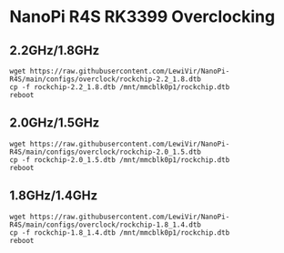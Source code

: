 # NanoPi R4S RK3399 Overclocking

## 2.2GHz/1.8GHz
```
wget https://raw.githubusercontent.com/LewiVir/NanoPi-R4S/main/configs/overclock/rockchip-2.2_1.8.dtb
cp -f rockchip-2.2_1.8.dtb /mnt/mmcblk0p1/rockchip.dtb
reboot
```

## 2.0GHz/1.5GHz
```
wget https://raw.githubusercontent.com/LewiVir/NanoPi-R4S/main/configs/overclock/rockchip-2.0_1.5.dtb
cp -f rockchip-2.0_1.5.dtb /mnt/mmcblk0p1/rockchip.dtb
reboot
```

## 1.8GHz/1.4GHz
```
wget https://raw.githubusercontent.com/LewiVir/NanoPi-R4S/main/configs/overclock/rockchip-1.8_1.4.dtb
cp -f rockchip-1.8_1.4.dtb /mnt/mmcblk0p1/rockchip.dtb
reboot
```
